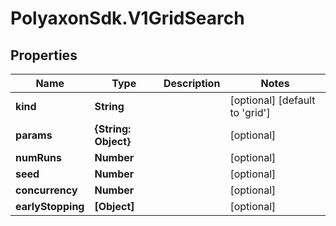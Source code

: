# PolyaxonSdk.V1GridSearch

## Properties

Name | Type | Description | Notes
------------ | ------------- | ------------- | -------------
**kind** | **String** |  | [optional] [default to &#39;grid&#39;]
**params** | **{String: Object}** |  | [optional] 
**numRuns** | **Number** |  | [optional] 
**seed** | **Number** |  | [optional] 
**concurrency** | **Number** |  | [optional] 
**earlyStopping** | **[Object]** |  | [optional] 


